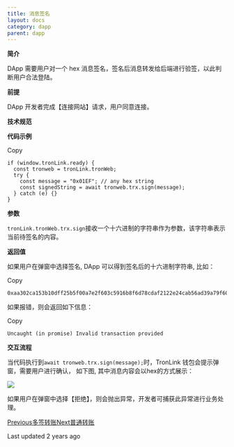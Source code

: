 ```yaml
---
title: 消息签名
layout: docs
category: dapp
parent: dapp
---
```


**简介**

DApp 需要用户对一个 hex 消息签名，签名后消息转发给后端进行验签，以此判断用户合法登陆。

**前提**

DApp 开发者完成【连接网站】请求，用户同意连接。

**技术规范**

**代码示例**

Copy

    if (window.tronLink.ready) {
      const tronweb = tronLink.tronWeb;
      try {
        const message = "0x01EF"; // any hex string
        const signedString = await tronweb.trx.sign(message);
      } catch (e) {}
    }

**参数**

`tronLink.tronWeb.trx.sign`接收一个十六进制的字符串作为参数，该字符串表示当前待签名的内容。

**返回值**

如果用户在弹窗中选择签名, DApp 可以得到签名后的十六进制字符串, 比如：

Copy

    0xaa302ca153b10dff25b5f00a7e2f603c5916b8f6d78cdaf2122e24cab56ad39a79f60ff3916dde9761baaadea439b567475dde183ee3f8530b4cc76082b29c341c

如果报错，则会返回如下信息：

Copy

    Uncaught (in promise) Invalid transaction provided

**交互流程**

当代码执行到`await tronweb.trx.sign(message);`时，TronLink 钱包会提示弹窗，需要用户进行确认， 如下图, 其中消息内容会以hex的方式展示：

![](https://docs-zh.tronlink.org/~gitbook/image?url=https%3A%2F%2F1166523713-files.gitbook.io%2F%7E%2Ffiles%2Fv0%2Fb%2Fgitbook-x-prod.appspot.com%2Fo%2Fspaces%252FCXoQmcUHNY97twQ2Y2PY%252Fuploads%252FJlFrpYwXQzxN7ai4fTS2%252Fsign_message.png%3Falt%3Dmedia%26token%3D1bd85477-b736-4cfc-a915-66ec0f9d064f&width=300&dpr=4&quality=100&sign=c271bad1&sv=2)

如果用户在弹窗中选择【拒绝】，则会抛出异常，开发者可捕获此异常进行业务处理。

[Previous多签转账](https://docs-zh.tronlink.org/dapp/duo-qian-zhuan-zhang)[Next普通转账](https://docs-zh.tronlink.org/dapp/pu-tong-zhuan-zhang)

Last updated 2 years ago